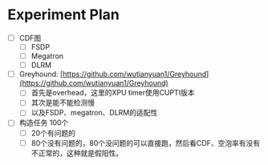# Experiment Plan
  - [ ] CDF图
    - [ ] FSDP
    - [ ] Megatron
    - [ ] DLRM
  - [ ] Greyhound: [https://github.com/wutianyuan1/Greyhound](https://github.com/wutianyuan1/Greyhound)
    - [ ] 首先是overhead，这里的XPU timer使用CUPTI版本
    - [ ] 其次是能不能检测慢
    - [ ] 以及FSDP、megatron、DLRM的适配性
  - [ ] 构造任务 100个
    - [ ] 20个有问题的
    - [ ] 80个没有问题的，80个没问题的可以直接跑，然后看CDF、空泡率有没有不正常的，这种就是假阳性。